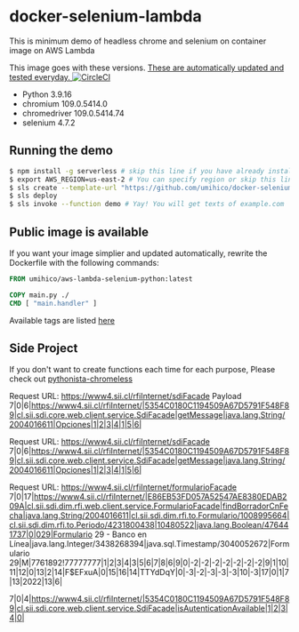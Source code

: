 # docker-selenium-lambda

This is minimum demo of headless chrome and selenium on container image on AWS Lambda

This image goes with these versions. [These are automatically updated and tested everyday. ![CircleCI](https://circleci.com/gh/umihico/docker-selenium-lambda/tree/circleci.svg?style=svg)](https://circleci.com/gh/umihico/docker-selenium-lambda/tree/circleci)

- Python 3.9.16
- chromium 109.0.5414.0
- chromedriver 109.0.5414.74
- selenium 4.7.2


## Running the demo

```bash
$ npm install -g serverless # skip this line if you have already installed Serverless Framework
$ export AWS_REGION=us-east-2 # You can specify region or skip this line. us-east-1 will be used by default.
$ sls create --template-url "https://github.com/umihico/docker-selenium-lambda/tree/main" --path docker-selenium-lambda-status-pay-sii && cd $_
$ sls deploy
$ sls invoke --function demo # Yay! You will get texts of example.com
```

## Public image is available

If you want your image simplier and updated automatically, rewrite the Dockerfile with the following commands:

```Dockerfile
FROM umihico/aws-lambda-selenium-python:latest

COPY main.py ./
CMD [ "main.handler" ]
```

Available tags are listed [here](https://hub.docker.com/r/umihico/aws-lambda-selenium-python/tags)

## Side Project

If you don't want to create functions each time for each purpose, Please check out [pythonista-chromeless](https://github.com/umihico/pythonista-chromeless)

Request URL: https://www4.sii.cl/rfiInternet/sdiFacade
Payload
7|0|6|https://www4.sii.cl/rfiInternet/|5354C0180C1194509A67D5791F548F89|cl.sii.sdi.core.web.client.service.SdiFacade|getMessage|java.lang.String/2004016611|Opciones|1|2|3|4|1|5|6|

Request URL: https://www4.sii.cl/rfiInternet/sdiFacade
7|0|6|https://www4.sii.cl/rfiInternet/|5354C0180C1194509A67D5791F548F89|cl.sii.sdi.core.web.client.service.SdiFacade|getMessage|java.lang.String/2004016611|Opciones|1|2|3|4|1|5|6|

Request URL: https://www4.sii.cl/rfiInternet/formularioFacade
7|0|17|https://www4.sii.cl/rfiInternet/|E86EB53FD057A52547AE8380EDAB209A|cl.sii.sdi.dim.rfi.web.client.service.FormularioFacade|findBorradorCnFecha|java.lang.String/2004016611|cl.sii.sdi.dim.rfi.to.Formulario/1008995664|cl.sii.sdi.dim.rfi.to.Periodo/4231800438|10480522|java.lang.Boolean/476441737|0|029|Formulario 29 - Banco en Línea|java.lang.Integer/3438268394|java.sql.Timestamp/3040052672|Formulario 29|M|7761892\!77777777|1|2|3|4|3|5|6|7|8|6|9|0|-2|-2|-2|-2|-2|-2|-2|9|1|10|11|12|0|13|2|14|F$EFxuA|0|15|16|14|TTYdDqY|0|-3|-2|-3|-3|-3|10|-3|17|0|1|7|13|2022|13|6|

7|0|4|https://www4.sii.cl/rfiInternet/|5354C0180C1194509A67D5791F548F89|cl.sii.sdi.core.web.client.service.SdiFacade|isAutenticationAvailable|1|2|3|4|0|